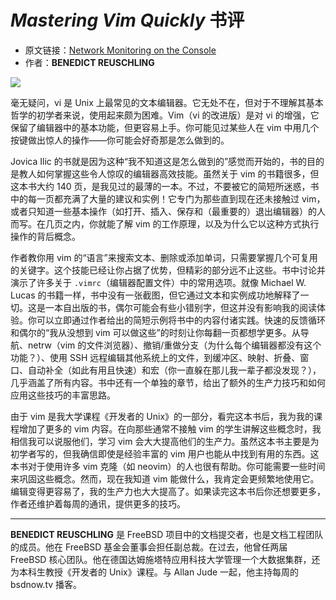# *Mastering Vim Quickly* 书评


- 原文链接：[Network Monitoring on the Console](https://freebsdfoundation.org/wp-content/uploads/2021/01/Book-Review.pdf)
- 作者：**BENEDICT REUSCHLING**

![](https://github.com/user-attachments/assets/777319ef-bc71-4123-a6f3-66e04309d1d6)

毫无疑问，vi 是 Unix 上最常见的文本编辑器。它无处不在，但对于不理解其基本哲学的初学者来说，使用起来颇为困难。Vim（vi 的改进版）是对 vi 的增强，它保留了编辑器中的基本功能，但更容易上手。你可能见过某些人在 vim 中用几个按键做出惊人的操作——你可能会好奇那是怎么做到的。

Jovica Ilic 的书就是因为这种“我不知道这是怎么做到的”感觉而开始的，书的目的是教人如何掌握这些令人惊叹的编辑器高效技能。虽然关于 vim 的书籍很多，但这本书大约 140 页，是我见过的最薄的一本。不过，不要被它的简短所迷惑，书中的每一页都充满了大量的建议和实例！它专门为那些直到现在还未接触过 vim，或者只知道一些基本操作（如打开、插入、保存和（最重要的）退出编辑器）的人而写。在几页之内，你就能了解 vim 的工作原理，以及为什么它以这种方式执行操作的背后概念。

作者教你用 vim 的“语言”来搜索文本、删除或添加单词，只需要掌握几个可复用的关键字。这个技能已经让你占据了优势，但精彩的部分远不止这些。书中讨论并演示了许多关于 `.vimrc`（编辑器配置文件）中的常用选项。就像 Michael W. Lucas 的书籍一样，书中没有一张截图，但它通过文本和实例成功地解释了一切。这是一本自出版的书，偶尔可能会有些小错别字，但这并没有影响我的阅读体验。你可以立即通过作者给出的简短示例将书中的内容付诸实践。快速的反馈循环和偶尔的“我从没想到 vim 可以做这些”的时刻让你每翻一页都想学更多。从导航、netrw（vim 的文件浏览器）、撤销/重做分支（为什么每个编辑器都没有这个功能？）、使用 SSH 远程编辑其他系统上的文件，到缓冲区、映射、折叠、窗口、自动补全（如此有用且快速）和宏（你一直躲在那儿我一辈子都没发现？），几乎涵盖了所有内容。书中还有一个单独的章节，给出了额外的生产力技巧和如何应用这些技巧的丰富思路。

由于 vim 是我大学课程《开发者的 Unix》的一部分，看完这本书后，我为我的课程增加了更多的 vim 内容。在向那些通常不接触 vim 的学生讲解这些概念时，我相信我可以说服他们，学习 vim 会大大提高他们的生产力。虽然这本书主要是为初学者写的，但我确信即使是经验丰富的 vim 用户也能从中找到有用的东西。这本书对于使用许多 vim 克隆（如 neovim）的人也很有帮助。你可能需要一些时间来巩固这些概念。然而，现在我知道 vim 能做什么，我肯定会更频繁地使用它。编辑变得更容易了，我的生产力也大大提高了。如果读完这本书后你还想要更多，作者还维护着每周的通讯，提供更多的技巧。

---

**BENEDICT REUSCHLING** 是 FreeBSD 项目中的文档提交者，也是文档工程团队的成员。他在 FreeBSD 基金会董事会担任副总裁。在过去，他曾任两届 FreeBSD 核心团队。他在德国达姆施塔特应用科技大学管理一个大数据集群，还为本科生教授《开发者的 Unix》课程。与 Allan Jude 一起，他主持每周的 bsdnow.tv 播客。
